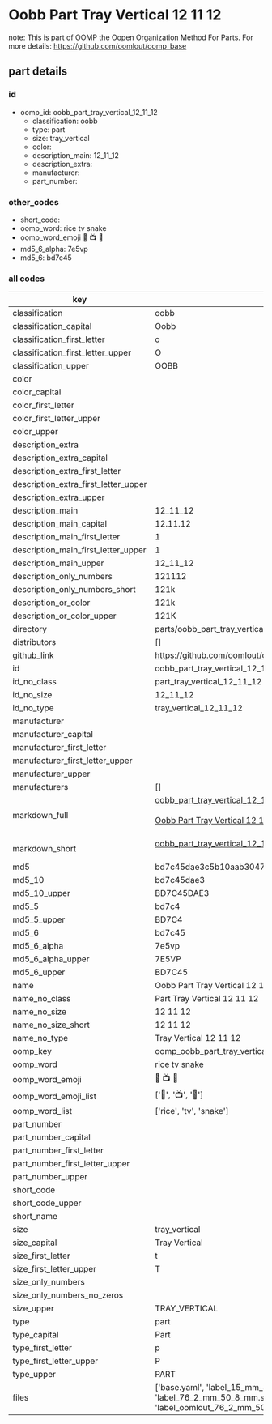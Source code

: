 # Oobb Part Tray Vertical 12 11 12  

note: This is part of OOMP the Oopen Organization Method For Parts. For more details: https://github.com/oomlout/oomp_base

##  part details





### id
* oomp_id: oobb_part_tray_vertical_12_11_12
  * classification: oobb
  * type: part
  * size: tray_vertical
  * color: 
  * description_main: 12_11_12
  * description_extra: 
  * manufacturer: 
  * part_number: 

### other_codes
* short_code: 
* oomp_word: rice tv snake
* oomp_word_emoji :rice: :tv: :snake:
* md5_6_alpha: 7e5vp
* md5_6: bd7c45

### all codes 
| key | value |  
| --- | --- |  
| classification | oobb |  
| classification_capital | Oobb |  
| classification_first_letter | o |  
| classification_first_letter_upper | O |  
| classification_upper | OOBB |  
| color |  |  
| color_capital |  |  
| color_first_letter |  |  
| color_first_letter_upper |  |  
| color_upper |  |  
| description_extra |  |  
| description_extra_capital |  |  
| description_extra_first_letter |  |  
| description_extra_first_letter_upper |  |  
| description_extra_upper |  |  
| description_main | 12_11_12 |  
| description_main_capital | 12.11.12 |  
| description_main_first_letter | 1 |  
| description_main_first_letter_upper | 1 |  
| description_main_upper | 12_11_12 |  
| description_only_numbers | 121112 |  
| description_only_numbers_short | 121k |  
| description_or_color | 121k |  
| description_or_color_upper | 121K |  
| directory | parts/oobb_part_tray_vertical_12_11_12 |  
| distributors | [] |  
| github_link | https://github.com/oomlout/oomlout_oomp_part_src/tree/main/parts/oobb_part_tray_vertical_12_11_12/working |  
| id | oobb_part_tray_vertical_12_11_12 |  
| id_no_class | part_tray_vertical_12_11_12 |  
| id_no_size | 12_11_12 |  
| id_no_type | tray_vertical_12_11_12 |  
| manufacturer |  |  
| manufacturer_capital |  |  
| manufacturer_first_letter |  |  
| manufacturer_first_letter_upper |  |  
| manufacturer_upper |  |  
| manufacturers | [] |  
| markdown_full | [oobb_part_tray_vertical_12_11_12](https://github.com/oomlout/oomlout_oomp_part_src/tree/main/parts/oobb_part_tray_vertical_12_11_12/working)<br>[](https://github.com/oomlout/oomlout_oomp_part_src/tree/main/parts/oobb_part_tray_vertical_12_11_12/working)<br>[Oobb Part Tray Vertical 12 11 12](https://github.com/oomlout/oomlout_oomp_part_src/tree/main/parts/oobb_part_tray_vertical_12_11_12/working)<br><br> |  
| markdown_short | [oobb_part_tray_vertical_12_11_12](https://github.com/oomlout/oomlout_oomp_part_src/tree/main/parts/oobb_part_tray_vertical_12_11_12/working)<br><br> |  
| md5 | bd7c45dae3c5b10aab3047e00f96c06f |  
| md5_10 | bd7c45dae3 |  
| md5_10_upper | BD7C45DAE3 |  
| md5_5 | bd7c4 |  
| md5_5_upper | BD7C4 |  
| md5_6 | bd7c45 |  
| md5_6_alpha | 7e5vp |  
| md5_6_alpha_upper | 7E5VP |  
| md5_6_upper | BD7C45 |  
| name | Oobb Part Tray Vertical 12 11 12 |  
| name_no_class | Part Tray Vertical 12 11 12 |  
| name_no_size | 12 11 12 |  
| name_no_size_short | 12 11 12 |  
| name_no_type | Tray Vertical 12 11 12 |  
| oomp_key | oomp_oobb_part_tray_vertical_12_11_12 |  
| oomp_word | rice tv snake |  
| oomp_word_emoji | :rice: :tv: :snake: |  
| oomp_word_emoji_list | [':rice:', ':tv:', ':snake:'] |  
| oomp_word_list | ['rice', 'tv', 'snake'] |  
| part_number |  |  
| part_number_capital |  |  
| part_number_first_letter |  |  
| part_number_first_letter_upper |  |  
| part_number_upper |  |  
| short_code |  |  
| short_code_upper |  |  
| short_name |  |  
| size | tray_vertical |  
| size_capital | Tray Vertical |  
| size_first_letter | t |  
| size_first_letter_upper | T |  
| size_only_numbers |  |  
| size_only_numbers_no_zeros |  |  
| size_upper | TRAY_VERTICAL |  
| type | part |  
| type_capital | Part |  
| type_first_letter | p |  
| type_first_letter_upper | P |  
| type_upper | PART |  
| files | ['base.yaml', 'label_15_mm_30_mm.pdf', 'label_15_mm_30_mm.svg', 'label_76_2_mm_50_8_mm.pdf', 'label_76_2_mm_50_8_mm.svg', 'label_oomlout_76_2_mm_50_8_mm.pdf', 'label_oomlout_76_2_mm_50_8_mm.svg', 'readme.md', 'working.json', 'working.yaml'] |  
